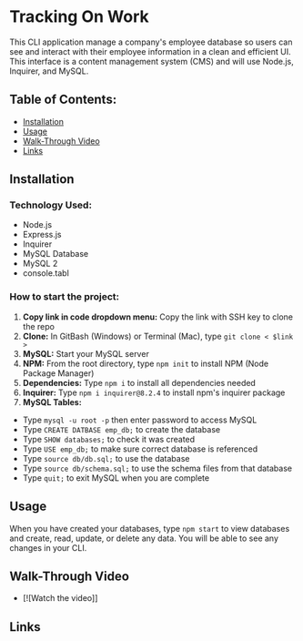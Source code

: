 # Tracking On Work
This CLI application manage a company's employee database so users can see and interact with their employee information in a clean and efficient UI. This interface is a content management system (CMS) and will use Node.js, Inquirer, and MySQL.

## Table of Contents:
* [Installation](#installation)
* [Usage](#usage)
* [Walk-Through Video](#walkthroughvideo)
* [Links](#links)

## Installation

### Technology Used:  
* Node.js 
* Express.js
* Inquirer
* MySQL Database
* MySQL 2
* console.tabl

### How to start the project:  
1. **Copy link in code dropdown menu:** Copy the link with SSH key to clone the repo
1. **Clone:** In GitBash (Windows) or Terminal (Mac), type `git clone < $link >`
1. **MySQL:** Start your MySQL server
1. **NPM:** From the root directory, type `npm init` to install NPM (Node Package Manager)
1. **Dependencies:** Type `npm i` to install all dependencies needed
1. **Inquirer:** Type `npm i inquirer@8.2.4` to install npm's inquirer package
1. **MySQL Tables:** 
* Type `mysql -u root -p` then enter password to access MySQL
* Type `CREATE DATBASE emp_db;` to create the database
* Type `SHOW databases;` to check it was created
* Type `USE emp_db;` to make sure correct database is referenced
* Type `source db/db.sql;` to use the database
* Type `source db/schema.sql;` to use the schema files from that database
* Type `quit;` to exit MySQL when you are complete

## Usage
When you have created your databases, type `npm start` to view databases and create, read, update, or delete any data. You will be able to see any changes in your CLI.

## Walk-Through Video
* [![Watch the video]]

## Links
